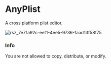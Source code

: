 # AnyPlist

A cross platform plist editor. 

![rsz_7e71a92c-eef1-4ee5-9736-1aad13f58f75](https://user-images.githubusercontent.com/44642574/171172278-3045d190-d031-4848-9907-b298d6e4ecb2.png)

### Info
You are not allowed to copy, distribute, or modify.
